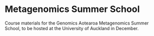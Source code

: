 # Metagenomics Summer School

Course materials for the Genomics Aotearoa Metagenomics Summer School, to be hosted at the University of Auckland in December.

